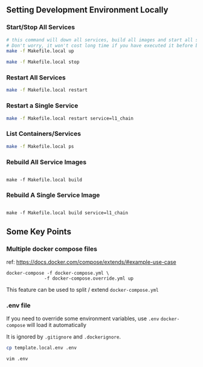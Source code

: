 ## Setting Development Environment Locally

### Start/Stop All Services

```bash
# this command will down all services, build all images and start all services
# Don't worry, it won't cost long time if you have executed it before because image cache will be used.
make -f Makefile.local up

make -f Makefile.local stop
```

### Restart All Services
```bash
make -f Makefile.local restart
```

### Restart a Single Service
```bash
make -f Makefile.local restart service=l1_chain
```

### List Containers/Services
```bash
make -f Makefile.local ps
```

### Rebuild All Service Images
```shell

make -f Makefile.local build

```

### Rebuild A Single Service Image
```shell

make -f Makefile.local build service=l1_chain

```

## Some Key Points

### Multiple docker compose files

ref: https://docs.docker.com/compose/extends/#example-use-case

```shell
docker-compose -f docker-compose.yml \
              -f docker-compose.override.yml up
```

This feature can be used to split / extend `docker-compose.yml`

### .env file

If you need to override some environment variables, use `.env`
`docker-compose` will load it automatically

It is ignored by `.gitignore` and `.dockerignore`.

```bash
cp template.local.env .env

vim .env
```
